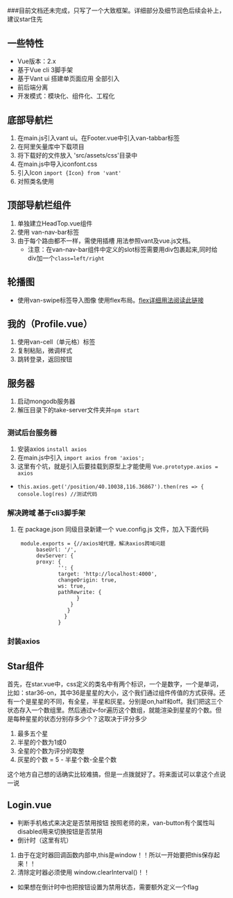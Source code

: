 ##  ##
###目前文档还未完成，只写了一个大致框架。详细部分及细节润色后续会补上，建议star住先
## 一些特性
* Vue版本：2.x
* 基于Vue cli 3脚手架
* 基于Vant ui 搭建单页面应用 全部引入
* 前后端分离
* 开发模式：模块化、组件化、工程化

## ##

## 底部导航栏
  1. 在main.js引入vant ui。在Footer.vue中引入van-tabbar标签
  2. 在阿里矢量库中下载项目
  3. 将下载好的文件放入 'src/assets/css'目录中
  4. 在main.js中导入iconfont.css
  5. 引入Icon `import {Icon} from 'vant'`
  6. 对照类名使用 

## 顶部导航栏组件
1. 单独建立HeadTop.vue组件
2. 使用 van-nav-bar标签  
3. 由于每个路由都不一样，需使用插槽 用法参照vant及vue.js文档。
	* 注意：在van-nav-bar组件中定义的slot标签需要用div包裹起来,同时给div加一个`class=left/right`

## 轮播图
* 使用van-swipe标签导入图像  	 使用flex布局。[flex详细用法阅读此链接](https://zhuanlan.zhihu.com/p/25303493)

## 我的（Profile.vue）
1. 使用van-cell（单元格）标签
2. 复制粘贴，微调样式
3. 跳转登录，返回按钮

## 服务器
1. 启动mongodb服务器
2. 解压目录下的take-server文件夹并`npm start`
##
### 测试后台服务器
1. 安装axios `install axios`
2. 在main.js中引入 `import axios from 'axios';`
3. 这里有个坑，就是引入后要挂载到原型上才能使用 `Vue.prototype.axios = axios`
  * `this.axios.get('/position/40.10038,116.36867').then(res => {
        console.log(res) //测试代码`
### 解决跨域 基于cli3脚手架
1. 在 package.json  同级目录新建一个 vue.config.js 文件，加入下面代码


    	module.exports = {//axios域代理，解决axios跨域问题
   			 baseUrl: '/',
   			 devServer: {
   			 proxy: {
				    '': {
				    target: 'http://localhost:4000',
				    changeOrigin: true,
				    ws: true,
				    pathRewrite: {	    
				          }
				        }
				       }
				      }
				    }

### 封装axios
  
## Star组件
首先，在star.vue中，css定义的类名中有两个标识，一个是数字，一个是单词，比如：star36-on，其中36是星星的大小，这个我们通过组件传值的方式获得。还有一个是星星的不同，有全星，半星和灰星。分别是on,half和off。我们把这三个状态存入一个数组里。然后通过v-for遍历这个数组，就能渲染到星星的个数。但是每种星星的状态分别存多少个？这取决于评分多少
 1. 最多五个星
 2. 半星的个数为1或0
 3. 全星的个数为评分的取整
 4. 灰星的个数 = 5 - 半星个数-全星个数

 这个地方自己想的话确实比较难搞，但是一点拨就好了。将来面试可以拿这个点说一说


## Login.vue
   * 判断手机格式来决定是否禁用按钮
   按照老师的来，van-button有个属性叫disabled用来切换按钮是否禁用
   * 倒计时（这里有坑）
   1. 由于在定时器回调函数内部中,this是window！！所以一开始要把this保存起来！！
   2. 清除定时器必须使用 window.clearInterval()！！
   * 如果想在倒计时中也把按钮设置为禁用状态，需要额外定义一个flag 
